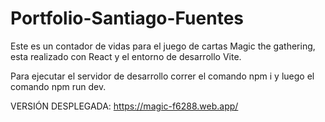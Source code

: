 # Portfolio-Santiago-Fuentes

Este es un contador de vidas para el juego de cartas Magic the gathering, esta realizado con React y el entorno de desarrollo Vite.

Para ejecutar el servidor de desarrollo correr el comando npm i y luego el comando npm run dev.

VERSIÓN DESPLEGADA: https://magic-f6288.web.app/
